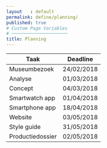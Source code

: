 ```yaml
---
layout   : default
permalink: define/planning/
published: true
# Custom Page Variables
# ─────────────────────
title: Planning
---
```

<table class='table'>
    <thead>
        <th class="thead">Taak</th>
        <th class="thead">Deadline</th>
    </thead>                
<tbody>
    <tr>
        <td>Museumbezoek</td>
        <td>24/02/2018</td>
    </tr>
    <tr>
        <td>Analyse</td>
        <td>01/03/2018</td>
    </tr>
    <tr>
        <td>Concept</td>
        <td>04/03/2018</td>
    </tr>
    <tr>
        <td>Smartwatch app</td>
        <td>01/04/2018</td>
    </tr>
    <tr>
        <td>Smartphone app</td>
        <td>18/04/2018</td>
    </tr>
    <tr>
        <td>Website</td>
        <td>03/05/2018</td>
    </tr>
    <tr>
        <td>Style guide</td>
        <td>31/05/2018</td>
    </tr>
    <tr>
        <td>Productiedossier</td>
        <td>02/05/2018</td>
    </tr>
        
</tbody>
</table>